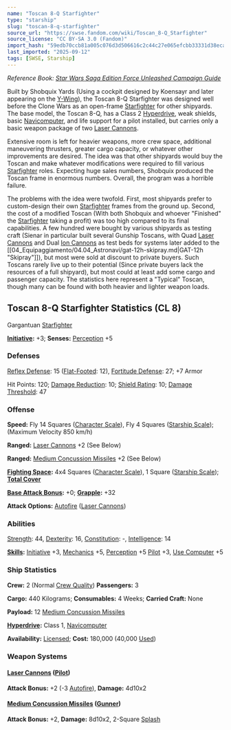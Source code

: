 ```yaml
---
name: "Toscan 8-Q Starfighter"
type: "starship"
slug: "toscan-8-q-starfighter"
source_url: "https://swse.fandom.com/wiki/Toscan_8-Q_Starfighter"
source_license: "CC BY-SA 3.0 (Fandom)"
import_hash: "59edb70ccb81a005c076d3d506616c2c44c27e065efcbb33331d38eca668c044"
last_imported: "2025-09-12"
tags: [SWSE, Starship]
---
```

*Reference Book: [Star Wars Saga Edition Force Unleashed Campaign Guide](https://swse.fandom.com/wiki/Star_Wars_Saga_Edition_Force_Unleashed_Campaign_Guide)*

Built by Shobquix Yards (Using a cockpit designed by Koensayr and later appearing on the [Y-Wing](https://swse.fandom.com/wiki/Y-Wing)), the Toscan 8-Q Starfighter was designed well before the Clone Wars as an open-frame [Starfighter](https://swse.fandom.com/wiki/Starfighter) for other shipyards. The base model, the Toscan 8-Q, has a Class 2 [Hyperdrive](https://swse.fandom.com/wiki/Hyperdrive), weak shields, basic [Navicomputer](https://swse.fandom.com/wiki/Navicomputer), and life support for a pilot installed, but carries only a basic weapon package of two [Laser Cannons](https://swse.fandom.com/wiki/Laser_Cannons).

Extensive room is left for heavier weapons, more crew space, additional maneuvering thrusters, greater cargo capacity, or whatever other improvements are desired. The idea was that other shipyards would buy the Toscan and make whatever modifications were required to fill various [Starfighter](https://swse.fandom.com/wiki/Starfighter) roles. Expecting huge sales numbers, Shobquix produced the Toscan frame in enormous numbers. Overall, the program was a horrible failure.

The problems with the idea were twofold. First, most shipyards prefer to custom-design their own [Starfighter](https://swse.fandom.com/wiki/Starfighter) frames from the ground up. Second, the cost of a modified Toscan (With both Shobquix and whoever "Finished" the [Starfighter](https://swse.fandom.com/wiki/Starfighter) taking a profit) was too high compared to its final capabilities. A few hundred were bought by various shipyards as testing craft (Sienar in particular built several Gunship Toscans, with Quad [Laser Cannons](https://swse.fandom.com/wiki/Laser_Cannons) and Dual [Ion Cannons](https://swse.fandom.com/wiki/Ion_Cannons) as test beds for systems later added to the [[04_Equipaggiamento/04.04_Astronavi/gat-12h-skipray.md|GAT-12h "Skipray"]]), but most were sold at discount to private buyers. Such Toscans rarely live up to their potential (Since private buyers lack the resources of a full shipyard), but most could at least add some cargo and passenger capacity. The statistics here represent a "Typical" Toscan, though many can be found with both heavier and lighter weapon loads.

## Toscan 8-Q Starfighter Statistics (CL 8)
Gargantuan [Starfighter](https://swse.fandom.com/wiki/Starfighter)

**[Initiative](https://swse.fandom.com/wiki/Initiative):** +3; **Senses:** [Perception](https://swse.fandom.com/wiki/Perception) +5
### Defenses
[Reflex Defense](https://swse.fandom.com/wiki/Reflex_Defense_(Vehicles)): 15 ([Flat-Footed](https://swse.fandom.com/wiki/Flat-Footed): 12), [Fortitude Defense](https://swse.fandom.com/wiki/Fortitude_Defense_(Vehicles)): 27; +7 Armor

Hit Points: 120; [Damage Reduction](https://swse.fandom.com/wiki/Damage_Reduction): 10; [Shield Rating](https://swse.fandom.com/wiki/Shield_Rating): 10; [Damage Threshold](https://swse.fandom.com/wiki/Damage_Threshold_(Vehicles)): 47
### Offense
**Speed:** Fly 14 Squares ([Character Scale](https://swse.fandom.com/wiki/Character_Scale)), Fly 4 Squares ([Starship Scale](https://swse.fandom.com/wiki/Starship_Scale)); (Maximum Velocity 850 km/h)

**Ranged:** [Laser Cannons](https://swse.fandom.com/wiki/Laser_Cannons) +2 (See Below)

**Ranged:** [Medium Concussion Missiles](https://swse.fandom.com/wiki/Medium_Concussion_Missiles) +2 (See Below)

**[Fighting Space](https://swse.fandom.com/wiki/Fighting_Space):** 4x4 Squares ([Character Scale](https://swse.fandom.com/wiki/Character_Scale)), 1 Square ([Starship Scale](https://swse.fandom.com/wiki/Starship_Scale)); **[Total Cover](https://swse.fandom.com/wiki/Total_Cover)**

**[Base Attack Bonus](https://swse.fandom.com/wiki/Base_Attack_Bonus):** +0; **[Grapple](https://swse.fandom.com/wiki/Grapple):** +32

**Attack Options:** [Autofire](https://swse.fandom.com/wiki/Autofire_(Vehicle_Combat)) ([Laser Cannons](https://swse.fandom.com/wiki/Laser_Cannons))
### Abilities
[Strength](https://swse.fandom.com/wiki/Strength): 44, [Dexterity](https://swse.fandom.com/wiki/Dexterity): 16, [Constitution](https://swse.fandom.com/wiki/Constitution): -, [Intelligence](https://swse.fandom.com/wiki/Intelligence): 14

**[Skills](https://swse.fandom.com/wiki/Skills):** [Initiative](https://swse.fandom.com/wiki/Initiative) +3, [Mechanics](https://swse.fandom.com/wiki/Mechanics) +5, [Perception](https://swse.fandom.com/wiki/Perception) +5 [Pilot](https://swse.fandom.com/wiki/Pilot) +3, [Use Computer](https://swse.fandom.com/wiki/Use_Computer) +5
### Ship Statistics
**Crew:** 2 (Normal [Crew Quality](https://swse.fandom.com/wiki/Crew_Quality)) **Passengers:** 3

**Cargo:** 440 Kilograms; **Consumables:** 4 Weeks; **Carried Craft:** None

**Payload:** 12 [Medium Concussion Missiles](https://swse.fandom.com/wiki/Medium_Concussion_Missiles)

**[Hyperdrive](https://swse.fandom.com/wiki/Hyperdrive):** Class 1, [Navicomputer](https://swse.fandom.com/wiki/Navicomputer)

**Availability:** [Licensed](https://swse.fandom.com/wiki/Licensed); **Cost:** 180,000 (40,000 [Used](https://swse.fandom.com/wiki/Used))
### Weapon Systems
#### **[Laser Cannons](https://swse.fandom.com/wiki/Laser_Cannons) ([Pilot](https://swse.fandom.com/wiki/Pilot_(Vehicle_Combat)))**
**Attack Bonus:** +2 (-3 [Autofire](https://swse.fandom.com/wiki/Autofire_(Vehicle_Combat))), **Damage:** 4d10x2
#### **[Medium Concussion Missiles](https://swse.fandom.com/wiki/Medium_Concussion_Missiles) ([Gunner](https://swse.fandom.com/wiki/Gunner))**
**Attack Bonus:** +2, **Damage:** 8d10x2, 2-Square [Splash](https://swse.fandom.com/wiki/Splash)